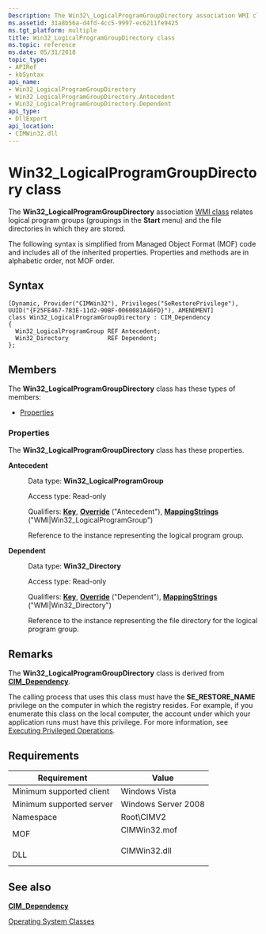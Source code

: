 ```yaml
---
Description: The Win32\_LogicalProgramGroupDirectory association WMI class relates logical program groups (groupings in the Start menu) and the file directories in which they are stored.
ms.assetid: 31a8b56a-d4fd-4cc5-9997-ec6211fe9425
ms.tgt_platform: multiple
title: Win32_LogicalProgramGroupDirectory class
ms.topic: reference
ms.date: 05/31/2018
topic_type: 
- APIRef
- kbSyntax
api_name: 
- Win32_LogicalProgramGroupDirectory
- Win32_LogicalProgramGroupDirectory.Antecedent
- Win32_LogicalProgramGroupDirectory.Dependent
api_type: 
- DllExport
api_location: 
- CIMWin32.dll
---
```


# Win32\_LogicalProgramGroupDirectory class

The **Win32\_LogicalProgramGroupDirectory** association [WMI class](/windows/desktop/WmiSdk/retrieving-a-class) relates logical program groups (groupings in the **Start** menu) and the file directories in which they are stored.

The following syntax is simplified from Managed Object Format (MOF) code and includes all of the inherited properties. Properties and methods are in alphabetic order, not MOF order.

## Syntax

``` syntax
[Dynamic, Provider("CIMWin32"), Privileges("SeRestorePrivilege"), UUID("{F25FE467-783E-11d2-90BF-0060081A46FD}"), AMENDMENT]
class Win32_LogicalProgramGroupDirectory : CIM_Dependency
{
  Win32_LogicalProgramGroup REF Antecedent;
  Win32_Directory           REF Dependent;
};
```

## Members

The **Win32\_LogicalProgramGroupDirectory** class has these types of members:

-   [Properties](#properties)

### Properties

The **Win32\_LogicalProgramGroupDirectory** class has these properties.

<dl> <dt>

**Antecedent**
</dt> <dd> <dl> <dt>

Data type: **Win32\_LogicalProgramGroup**
</dt> <dt>

Access type: Read-only
</dt> <dt>

Qualifiers: [**Key**](/windows/desktop/WmiSdk/key-qualifier), [**Override**](/windows/desktop/WmiSdk/standard-qualifiers) ("Antecedent"), [**MappingStrings**](/windows/desktop/WmiSdk/standard-qualifiers) ("WMI\|Win32\_LogicalProgramGroup")
</dt> </dl>

Reference to the instance representing the logical program group.

</dd> <dt>

**Dependent**
</dt> <dd> <dl> <dt>

Data type: **Win32\_Directory**
</dt> <dt>

Access type: Read-only
</dt> <dt>

Qualifiers: [**Key**](/windows/desktop/WmiSdk/key-qualifier), [**Override**](/windows/desktop/WmiSdk/standard-qualifiers) ("Dependent"), [**MappingStrings**](/windows/desktop/WmiSdk/standard-qualifiers) ("WMI\|Win32\_Directory")
</dt> </dl>

Reference to the instance representing the file directory for the logical program group.

</dd> </dl>

## Remarks

The **Win32\_LogicalProgramGroupDirectory** class is derived from [**CIM\_Dependency**](cim-dependency.md).

The calling process that uses this class must have the **SE\_RESTORE\_NAME** privilege on the computer in which the registry resides. For example, if you enumerate this class on the local computer, the account under which your application runs must have this privilege. For more information, see [Executing Privileged Operations](/windows/desktop/WmiSdk/executing-privileged-operations).

## Requirements



| Requirement | Value |
|-------------------------------------|-----------------------------------------------------------------------------------------|
| Minimum supported client<br/> | Windows Vista<br/>                                                                |
| Minimum supported server<br/> | Windows Server 2008<br/>                                                          |
| Namespace<br/>                | Root\\CIMV2<br/>                                                                  |
| MOF<br/>                      | <dl> <dt>CIMWin32.mof</dt> </dl> |
| DLL<br/>                      | <dl> <dt>CIMWin32.dll</dt> </dl> |



## See also

<dl> <dt>

[**CIM\_Dependency**](cim-dependency.md)
</dt> <dt>

[Operating System Classes](/previous-versions//aa392727(v=vs.85))
</dt> </dl>

 

